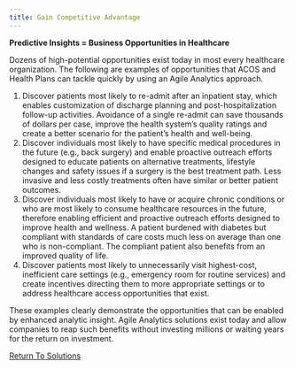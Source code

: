 ```yaml
---
title: Gain Competitive Advantage
---
```


**Predictive Insights = Business Opportunities in Healthcare**

Dozens of high-potential opportunities exist today in most every healthcare organization.  The following are examples of opportunities that ACOS and Health Plans can tackle quickly by using an Agile Analytics approach.

1.	Discover patients most likely to re-admit after an inpatient stay, which enables customization of discharge planning and post-hospitalization follow-up activities. Avoidance of a single re-admit can save thousands of dollars per case, improve the health system’s quality ratings and create a better scenario for the patient’s health and well-being.
2.	Discover individuals most likely to have specific medical procedures in the future (e.g., back surgery) and enable proactive outreach efforts designed to educate patients on alternative treatments, lifestyle changes and safety issues if a surgery is the best treatment path.  Less invasive and less costly treatments often have similar or better patient outcomes.
3.	Discover individuals most likely to have or acquire chronic conditions or who are most likely to consume healthcare resources in the future, therefore enabling efficient and proactive outreach efforts designed to improve health and wellness.  A patient burdened with diabetes but compliant with standards of care costs much less on average than one who is non-compliant. The compliant patient also benefits from an improved quality of life.
4.	Discover patients most likely to unnecessarily visit highest-cost, inefficient care settings (e.g., emergency room for routine services) and create incentives directing them to more appropriate settings or to address healthcare access opportunities that exist.  

These examples clearly demonstrate the opportunities that can be enabled by enhanced analytic insight.  Agile Analytics solutions exist today and allow companies to reap such benefits without investing millions or waiting years for the return on investment.  

<a href="" class="solutions_back">Return To Solutions</a>